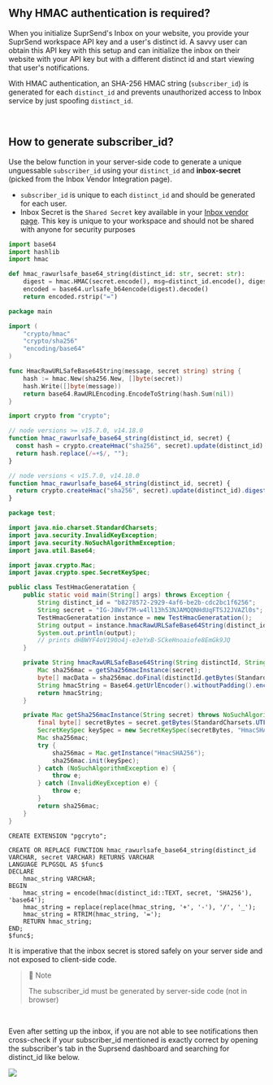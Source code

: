## Why HMAC authentication is required?

When you initialize SuprSend's Inbox on your website, you provide your SuprSend workspace API key and a user's distinct id. A savvy user can obtain this API key with this setup and can initialize the inbox on their website with your API key but with a different distinct id and start viewing that user's notifications.

With HMAC authentication, an SHA-256 HMAC string (`subscriber_id`) is generated for each `distinct_id` and prevents unauthorized access to Inbox service by just spoofing `distinct_id`.

<br />

## How to generate subscriber_id?

Use the below function in your server-side code to generate a unique unguessable `subscriber_id` using your `distinct_id` and **inbox-secret** (picked from the Inbox Vendor Integration page).

- `subscriber_id` is unique to each `distinct_id` and should be generated for each user.
- Inbox Secret is the `Shared Secret` key available in your [Inbox vendor page](https://app.suprsend.com/en/production/vendors/inbox/suprsend-inbox). This key is unique to your workspace and should not be shared with anyone for security purposes

```python
import base64
import hashlib
import hmac

def hmac_rawurlsafe_base64_string(distinct_id: str, secret: str):
    digest = hmac.HMAC(secret.encode(), msg=distinct_id.encode(), digestmod=hashlib.sha256).digest()
    encoded = base64.urlsafe_b64encode(digest).decode()
    return encoded.rstrip("=")
```

```go
package main

import (
	"crypto/hmac"
	"crypto/sha256"
	"encoding/base64"
)

func HmacRawURLSafeBase64String(message, secret string) string {
	hash := hmac.New(sha256.New, []byte(secret))
	hash.Write([]byte(message))
	return base64.RawURLEncoding.EncodeToString(hash.Sum(nil))
}
```

```javascript Node
import crypto from "crypto";

// node versions >= v15.7.0, v14.18.0
function hmac_rawurlsafe_base64_string(distinct_id, secret) {
  const hash = crypto.createHmac("sha256", secret).update(distinct_id).digest("base64url");
  return hash.replace(/=+$/, "");
}

// node versions < v15.7.0, v14.18.0
function hmac_rawurlsafe_base64_string(distinct_id, secret) {
  return crypto.createHmac("sha256", secret).update(distinct_id).digest("base64").replace(/\+/g, "-").replace(/\//g, "_").replace(/=+$/, "");
}
```

```java
package test;

import java.nio.charset.StandardCharsets;
import java.security.InvalidKeyException;
import java.security.NoSuchAlgorithmException;
import java.util.Base64;

import javax.crypto.Mac;
import javax.crypto.spec.SecretKeySpec;

public class TestHmacGeneratation {
	public static void main(String[] args) throws Exception {
		String distinct_id = "b8278572-2929-4af6-be2b-cdc2bc1f6256";
		String secret = "IG-J8Wvf7M-w4ll13h53NJAMQQNHdUqFTSJ2JVAZl0s";
		TestHmacGeneratation instance = new TestHmacGeneratation();
		String output = instance.hmacRawURLSafeBase64String(distinct_id, secret);
		System.out.println(output);
		// prints dHBWYF4oV190o4j-e3eYxB-SCkeHnoaiofe8EmGk9JQ
	}

	private String hmacRawURLSafeBase64String(String distinctId, String secret) throws InvalidKeyException, NoSuchAlgorithmException {
		Mac sha256mac = getSha256macInstance(secret);
		byte[] macData = sha256mac.doFinal(distinctId.getBytes(StandardCharsets.UTF_8));
		String hmacString = Base64.getUrlEncoder().withoutPadding().encodeToString(macData);
		return hmacString;
	}

	private Mac getSha256macInstance(String secret) throws NoSuchAlgorithmException, InvalidKeyException {
		final byte[] secretBytes = secret.getBytes(StandardCharsets.UTF_8);
		SecretKeySpec keySpec = new SecretKeySpec(secretBytes, "HmacSHA256");
		Mac sha256mac;
		try {
			sha256mac = Mac.getInstance("HmacSHA256");
			sha256mac.init(keySpec);
		} catch (NoSuchAlgorithmException e) {
			throw e;
		} catch (InvalidKeyException e) {
			throw e;
		}
		return sha256mac;
	}
}
```

```pgsql
CREATE EXTENSION "pgcryto";

CREATE OR REPLACE FUNCTION hmac_rawurlsafe_base64_string(distinct_id VARCHAR, secret VARCHAR) RETURNS VARCHAR
LANGUAGE PLPGSQL AS $func$
DECLARE
    hmac_string VARCHAR;
BEGIN
    hmac_string = encode(hmac(distinct_id::TEXT, secret, 'SHA256'), 'base64');
    hmac_string = replace(replace(hmac_string, '+', '-'), '/', '_');
    hmac_string = RTRIM(hmac_string, '=');
    RETURN hmac_string;
END;
$func$;
```

It is imperative that the inbox secret is stored safely on your server side and not exposed to client-side code.

> 🚧 Note
>
> The subscriber_id must be generated by server-side code (not in browser)

<br />

Even after setting up the inbox, if you are not able to see notifications then cross-check if your subscriber_id mentioned is exactly correct by opening the subscriber's tab in the Suprsend dashboard and searching for distinct_id like below.

![](https://files.readme.io/d8eaa47-Screenshot_2023-01-05_at_8.41.40_PM.png)
